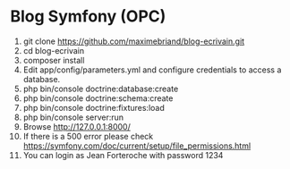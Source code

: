 Blog Symfony (OPC)
=

1)   git clone https://github.com/maximebriand/blog-ecrivain.git
2)   cd blog-ecrivain
3)   composer install
4)   Edit app/config/parameters.yml and configure credentials to access a database.
5)   php bin/console doctrine:database:create
6)   php bin/console doctrine:schema:create
7)   php bin/console doctrine:fixtures:load
8)   php bin/console server:run
9)   Browse http://127.0.0.1:8000/
10)  If there is a 500 error please check https://symfony.com/doc/current/setup/file_permissions.html
11)  You can login as Jean Forteroche with password 1234